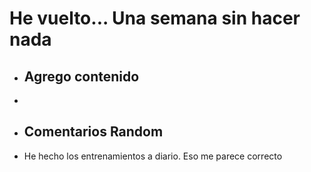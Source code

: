 # He vuelto... Una semana sin hacer nada
- ## Agrego contenido
-
- ## Comentarios Random
- He hecho los entrenamientos a diario. Eso me parece correcto